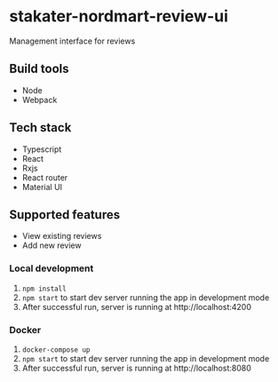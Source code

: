 # stakater-nordmart-review-ui
Management interface for reviews
 

## Build tools

- Node
- Webpack

## Tech stack

- Typescript
- React
- Rxjs
- React router
- Material UI

## Supported features

- View existing reviews
- Add new review

### Local development

1. `npm install`
2. `npm start` to start dev server running the app in development mode
2. After successful run, server is running at http://localhost:4200


### Docker

1. `docker-compose up`
2. `npm start` to start dev server running the app in development mode
3. After successful run, server is running at http://localhost:8080


